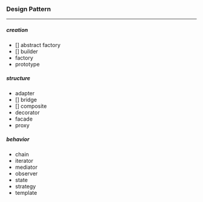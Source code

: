 ### Design Pattern

---

##### creation

* [] abstract factory
* [] builder
* factory
* prototype

##### structure

* adapter
* [] bridge
* [] composite
* decorator
* facade
* proxy

##### behavior

* chain
* iterator
* mediator
* observer
* state
* strategy
* template

